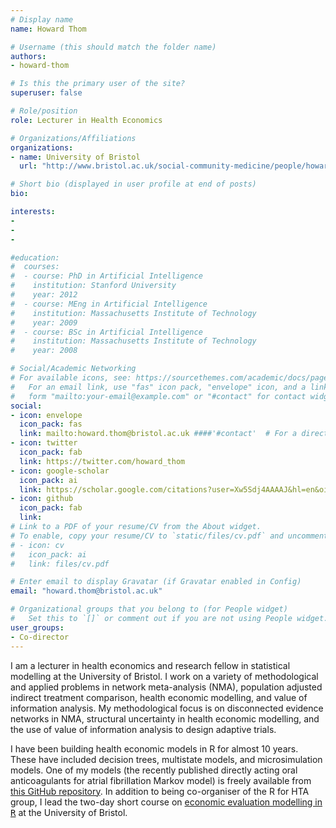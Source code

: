 ```yaml
---
# Display name
name: Howard Thom

# Username (this should match the folder name)
authors:
- howard-thom

# Is this the primary user of the site?
superuser: false

# Role/position
role: Lecturer in Health Economics

# Organizations/Affiliations
organizations:
- name: University of Bristol
  url: "http://www.bristol.ac.uk/social-community-medicine/people/howard-h-thom/overview.html"

# Short bio (displayed in user profile at end of posts)
bio: 

interests:
- 
- 
- 

#education:
#  courses:
#  - course: PhD in Artificial Intelligence
#    institution: Stanford University
#    year: 2012
#  - course: MEng in Artificial Intelligence
#    institution: Massachusetts Institute of Technology
#    year: 2009
#  - course: BSc in Artificial Intelligence
#    institution: Massachusetts Institute of Technology
#    year: 2008

# Social/Academic Networking
# For available icons, see: https://sourcethemes.com/academic/docs/page-builder/#icons
#   For an email link, use "fas" icon pack, "envelope" icon, and a link in the
#   form "mailto:your-email@example.com" or "#contact" for contact widget.
social:
- icon: envelope
  icon_pack: fas
  link: mailto:howard.thom@bristol.ac.uk ####'#contact'  # For a direct email link, use "mailto:test@example.org".
- icon: twitter
  icon_pack: fab
  link: https://twitter.com/howard_thom
- icon: google-scholar
  icon_pack: ai
  link: https://scholar.google.com/citations?user=Xw5Sdj4AAAAJ&hl=en&oi=ao
- icon: github
  icon_pack: fab
  link: 
# Link to a PDF of your resume/CV from the About widget.
# To enable, copy your resume/CV to `static/files/cv.pdf` and uncomment the lines below.
# - icon: cv
#   icon_pack: ai
#   link: files/cv.pdf

# Enter email to display Gravatar (if Gravatar enabled in Config)
email: "howard.thom@bristol.ac.uk"

# Organizational groups that you belong to (for People widget)
#   Set this to `[]` or comment out if you are not using People widget.
user_groups:
- Co-director
---
```


I am a lecturer in health economics and research fellow in statistical modelling at the University of Bristol. I work on a variety of methodological and applied problems in network meta-analysis (NMA), population adjusted indirect treatment comparison, health economic modelling, and value of information analysis. My methodological focus is on disconnected evidence networks in NMA, structural uncertainty in health economic modelling, and the use of value of information analysis to design adaptive trials. 

I have been building health economic models in R for almost 10 years. These have included decision trees, multistate models, and microsimulation models. One of my models (the recently published directly acting oral anticoagulants for atrial fibrillation Markov model) is freely available from [this GitHub repository](https://github.com/Bogdasayen/DOACs-AF-Economic-model). In addition to being co-organiser of the R for HTA group, I lead the two-day short course on [economic evaluation modelling in <tt>R</tt>](https://www.bristol.ac.uk/medical-school/study/short-courses/economic-evaluation-modelling-using-r/) at the University of Bristol.

